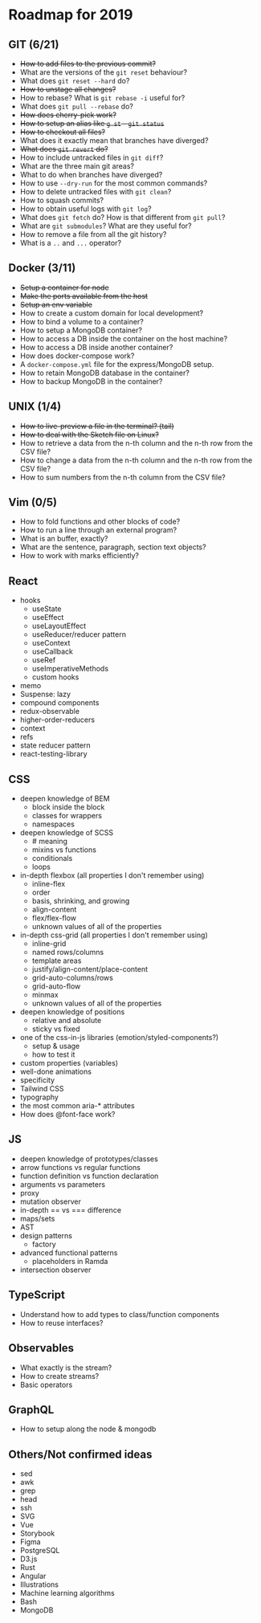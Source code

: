 # Roadmap for 2019

## GIT (6/21)
- ~~How to add files to the previous commit?~~
- What are the versions of the `git reset` behaviour?
- What does `git reset --hard` do?
- ~~How to unstage all changes?~~
- How to rebase? What is `git rebase -i` useful for?
- What does `git pull --rebase` do?
- ~~How does cherry-pick work?~~
- ~~How to setup an alias like `g st` - `git status`~~
- ~~How to checkout all files?~~
- What does it exactly mean that branches have diverged?
- ~~What does `git revert` do?~~
- How to include untracked files in `git diff`?
- What are the three main git areas?
- What to do when branches have diverged?
- How to use `--dry-run` for the most common commands?
- How to delete untracked files with `git clean`?
- How to squash commits?
- How to obtain useful logs with `git log`?
- What does `git fetch` do? How is that different from `git pull`?
- What are `git submodules`? What are they useful for?
- How to remove a file from all the git history?
- What is a `..` and `...` operator?

## Docker (3/11)

- ~~Setup a container for node~~
- ~~Make the ports available from the host~~
- ~~Setup an env variable~~
- How to create a custom domain for local development?
- How to bind a volume to a container?
- How to setup a MongoDB container?
- How to access a DB inside the container on the host machine?
- How to access a DB inside another container?
- How does docker-compose work?
- A `docker-compose.yml` file for the express/MongoDB setup.
- How to retain MongoDB database in the container?
- How to backup MongoDB in the container?

## UNIX (1/4)

- ~~How to live-preview a file in the terminal? (tail)~~
- ~~How to deal with the Sketch file on Linux?~~
- How to retrieve a data from the n-th column and the n-th row from the CSV file?
- How to change a data from the n-th column and the n-th row from the CSV file?
- How to sum numbers from the n-th column from the CSV file?

## Vim (0/5)
- How to fold functions and other blocks of code?
- How to run a line through an external program?
- What is an buffer, exactly?
- What are the sentence, paragraph, section text objects?
- How to work with marks efficiently?

## React
- hooks
	- useState
	- useEffect
	- useLayoutEffect
	- useReducer/reducer pattern
	- useContext
	- useCallback
	- useRef
	- useImperativeMethods
	- custom hooks
- memo
- Suspense: lazy
- compound components
- redux-observable
- higher-order-reducers
- context
- refs
- state reducer pattern
- react-testing-library

## CSS
- deepen knowledge of BEM
  - block inside the block
  - classes for wrappers
  - namespaces
- deepen knowledge of SCSS
	- \# meaning
	- mixins vs functions
	- conditionals
	- loops
- in-depth flexbox (all properties I don't remember using)
	- inline-flex
	- order
	- basis, shrinking, and growing
	- align-content
	- flex/flex-flow
	- unknown values of all of the properties
- in-depth css-grid (all properties I don't remember using)
	- inline-grid
	- named rows/columns
	- template areas
	- justify/align-content/place-content
	- grid-auto-columns/rows
	- grid-auto-flow
	- minmax
	- unknown values of all of the properties
- deepen knowledge of positions
	- relative and absolute
	- sticky vs fixed
- one of the css-in-js libraries (emotion/styled-components?)
	- setup & usage
	- how to test it
- custom properties (variables)
- well-done animations
- specificity
- Tailwind CSS
- typography
- the most common aria-\* attributes
- How does @font-face work?


## JS

- deepen knowledge of prototypes/classes
- arrow functions vs regular functions
- function definition vs function declaration
- arguments vs parameters
- proxy
- mutation observer
- in-depth == vs === difference
- maps/sets
- AST
- design patterns
	- factory
- advanced functional patterns
	- placeholders in Ramda
- intersection observer

## TypeScript
- Understand how to add types to class/function components
- How to reuse interfaces?

## Observables

- What exactly is the stream?
- How to create streams?
- Basic operators

## GraphQL
- How to setup along the node & mongodb

## Others/Not confirmed ideas
- sed
- awk
- grep
- head
- ssh
- SVG
- Vue
- Storybook
- Figma
- PostgreSQL
- D3.js
- Rust
- Angular
- Illustrations
- Machine learning algorithms
- Bash
- MongoDB
